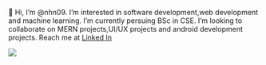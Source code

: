  👋 Hi, I’m @nhn09.
  I’m interested in software development,web development and machine learning.
  I’m currently persuing BSc in CSE.
  I’m looking to collaborate on MERN projects,UI/UX projects and android development projects.
  Reach me at <a class="LI-simple-link" href='https://bd.linkedin.com/in/fariha-fairoz-nohan?trk=profile-badge'>Linked In</a></div>
  
  ![](https://komarev.com/ghpvc/?username=nhn09&color=brightgreen)


<!---
nhn09/nhn09 is a ✨ special ✨ repository because its `README.md` (this file) appears on your GitHub profile.
You can click the Preview link to take a look at your changes.
--->

